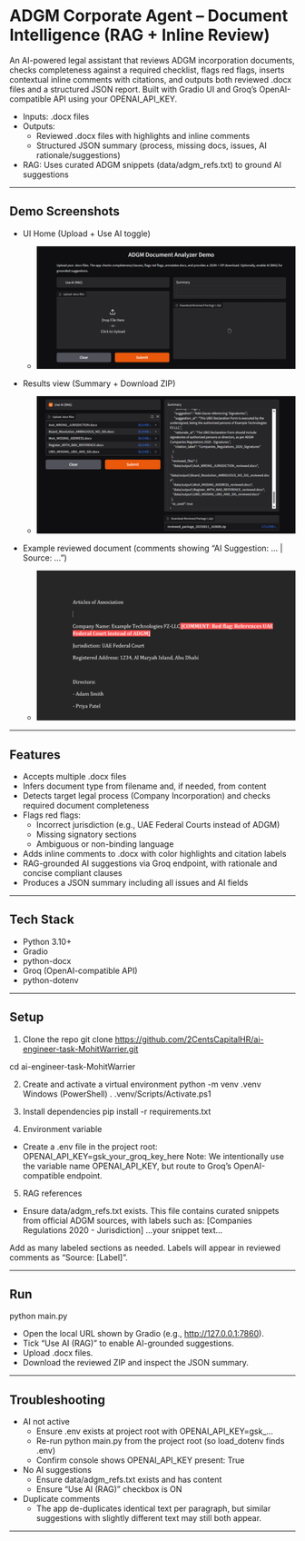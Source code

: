 # ADGM Corporate Agent – Document Intelligence (RAG + Inline Review)

An AI-powered legal assistant that reviews ADGM incorporation documents, checks completeness against a required checklist, flags red flags, inserts contextual inline comments with citations, and outputs both reviewed .docx files and a structured JSON report. Built with Gradio UI and Groq’s OpenAI-compatible API using your OPENAI_API_KEY.

- Inputs: .docx files
- Outputs:
  - Reviewed .docx files with highlights and inline comments
  - Structured JSON summary (process, missing docs, issues, AI rationale/suggestions)
- RAG: Uses curated ADGM snippets (data/adgm_refs.txt) to ground AI suggestions

---

## Demo Screenshots

- UI Home (Upload + Use AI toggle)
  - ![Screenshot: UI Home](data/screenshots/ui_home.png)

- Results view (Summary + Download ZIP)
  - ![Screenshot: Results](data/screenshots/results.png)

- Example reviewed document (comments showing “AI Suggestion: … | Source: …”)
  - ![Screenshot: Reviewed DOCX sample](data/screenshots/reviewed_doc.png)

---

## Features

- Accepts multiple .docx files
- Infers document type from filename and, if needed, from content
- Detects target legal process (Company Incorporation) and checks required document completeness
- Flags red flags:
  - Incorrect jurisdiction (e.g., UAE Federal Courts instead of ADGM)
  - Missing signatory sections
  - Ambiguous or non-binding language
- Adds inline comments to .docx with color highlights and citation labels
- RAG-grounded AI suggestions via Groq endpoint, with rationale and concise compliant clauses
- Produces a JSON summary including all issues and AI fields

---

## Tech Stack

- Python 3.10+
- Gradio
- python-docx
- Groq (OpenAI-compatible API)
- python-dotenv

---

## Setup

1) Clone the repo
git clone https://github.com/2CentsCapitalHR/ai-engineer-task-MohitWarrier.git

cd ai-engineer-task-MohitWarrier

2) Create and activate a virtual environment
python -m venv .venv
Windows (PowerShell)
. .venv/Scripts/Activate.ps1

3) Install dependencies
pip install -r requirements.txt

4) Environment variable
- Create a .env file in the project root:
OPENAI_API_KEY=gsk_your_groq_key_here
Note: We intentionally use the variable name OPENAI_API_KEY, but route to Groq’s OpenAI-compatible endpoint.

5) RAG references
- Ensure data/adgm_refs.txt exists. This file contains curated snippets from official ADGM sources, with labels such as:
[Companies Regulations 2020 - Jurisdiction]
...your snippet text...

Add as many labeled sections as needed. Labels will appear in reviewed comments as “Source: [Label]”.

---

## Run
python main.py


- Open the local URL shown by Gradio (e.g., http://127.0.0.1:7860).
- Tick “Use AI (RAG)” to enable AI-grounded suggestions.
- Upload .docx files.
- Download the reviewed ZIP and inspect the JSON summary.

---

## Troubleshooting

- AI not active
  - Ensure .env exists at project root with OPENAI_API_KEY=gsk_...
  - Re-run python main.py from the project root (so load_dotenv finds .env)
  - Confirm console shows OPENAI_API_KEY present: True
- No AI suggestions
  - Ensure data/adgm_refs.txt exists and has content
  - Ensure “Use AI (RAG)” checkbox is ON
- Duplicate comments
  - The app de-duplicates identical text per paragraph, but similar suggestions with slightly different text may still both appear.

---